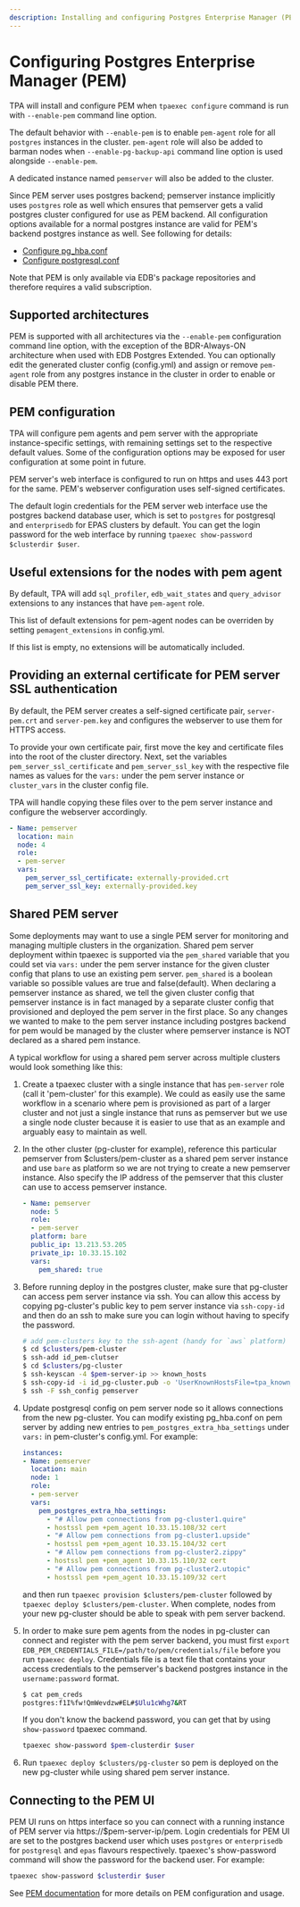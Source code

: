 ```yaml
---
description: Installing and configuring Postgres Enterprise Manager (PEM) with TPA.
---
```


# Configuring Postgres Enterprise Manager (PEM)

TPA will install and configure PEM when `tpaexec configure` command is run
with `--enable-pem` command line option.

The default behavior with `--enable-pem` is to enable `pem-agent` role for all
`postgres` instances in the cluster. `pem-agent` role will also be added to
barman nodes when `--enable-pg-backup-api` command line option is used
alongside `--enable-pem`.

A dedicated instance named `pemserver` will also be added to the cluster.

Since PEM server uses postgres backend; pemserver instance implicitly uses
`postgres` role as well which ensures that pemserver gets a valid postgres
cluster configured for use as PEM backend. All configuration options available
for a normal postgres instance are valid for PEM's backend postgres instance
as well. See following for details:

* [Configure pg_hba.conf](pg_hba.conf.md)
* [Configure postgresql.conf](postgresql.conf.md)

Note that PEM is only available via EDB's package repositories and therefore
requires a valid subscription.

## Supported architectures

PEM is supported with all architectures via the `--enable-pem`
configuration command line option, with the exception of the
BDR-Always-ON architecture when used with EDB Postgres Extended.
You can optionally edit the generated
cluster config (config.yml) and assign or remove `pem-agent` role from any
postgres instance in the cluster in order to enable or disable PEM there.


## PEM configuration

TPA will configure pem agents and pem server with the appropriate
instance-specific settings, with remaining settings set to the respective
default values. Some of the configuration options may be exposed for user
configuration at some point in future.

PEM server's web interface is configured to run on https and uses 443 port
for the same. PEM's webserver configuration uses self-signed certificates.

The default login credentials for the PEM server web interface use the postgres
backend database user, which is set to `postgres` for postgresql and
`enterprisedb` for EPAS clusters by default. You can get the login
password for the web interface by running
`tpaexec show-password $clusterdir $user`.

## Useful extensions for the nodes with pem agent

By default, TPA will add `sql_profiler`, `edb_wait_states` and
`query_advisor` extensions to any instances that have `pem-agent` role.

This list of default extensions for pem-agent nodes can be overriden by
setting `pemagent_extensions` in config.yml.

If this list is empty, no extensions will be automatically included.

## Providing an external certificate for PEM server SSL authentication

By default, the PEM server creates a self-signed certificate pair, 
`server-pem.crt` and `server-pem.key` and configures the webserver to use them
for HTTPS access. 

To provide your own certificate pair, first move
the key and certificate files into the root of the cluster directory. 
Next, set the variables `pem_server_ssl_certificate` and `pem_server_ssl_key` 
with the respective file names as values for the `vars:` under the pem server 
instance or `cluster_vars` in the cluster config file.

TPA will handle copying these files over to the pem server instance and
configure the webserver accordingly.

```yml
- Name: pemserver
  location: main
  node: 4
  role:
  - pem-server
  vars:
    pem_server_ssl_certificate: externally-provided.crt
    pem_server_ssl_key: externally-provided.key
```

## Shared PEM server

Some deployments may want to use a single PEM server for monitoring and
managing multiple clusters in the organization. Shared pem server deployment
within tpaexec is supported via the `pem_shared` variable that you could set via
`vars:` under the pem server instance for the given cluster config that plans
to use an existing pem server. `pem_shared` is a boolean variable so possible
values are true and false(default). When declaring a pemserver instance as
shared, we tell the given cluster config that pemserver instance is in fact
managed by a separate cluster config that provisioned and deployed the pem
server in the first place. So any changes we wanted to make to the pem server
instance including postgres backend for pem would be managed by the cluster
where pemserver instance is NOT declared as a shared pem instance.


A typical workflow for using a shared pem server across multiple clusters
would look something like this:

1. Create a tpaexec cluster with a single instance that has `pem-server`
   role (call it 'pem-cluster' for this example). We could as easily use
   the same workflow in a scenario where pem is provisioned as part of a
   larger cluster and not just a single instance that runs as pemserver but
   we use a single node cluster because it is easier to use that as an example
   and arguably easy to maintain as well.
2. In the other cluster (pg-cluster for example), reference this particular
   pemserver from $clusters/pem-cluster as a shared pem server instance and
   use `bare` as platform so we are not trying to create a new pemserver instance.
   Also specify the IP address of the pemserver that this cluster can
   use to access pemserver instance.

   ```yml
   - Name: pemserver
     node: 5
     role:
     - pem-server
     platform: bare
     public_ip: 13.213.53.205
     private_ip: 10.33.15.102
     vars:
       pem_shared: true
   ```
3. Before running deploy in the postgres cluster, make sure that pg-cluster
   can access pem server instance via ssh. You can allow this access by copying
   pg-cluster's public key to pem server instance via `ssh-copy-id` and then do
   an ssh to make sure you can login without having to specify the password.

   ```bash
   # add pem-clusters key to the ssh-agent (handy for `aws` platform)
   $ cd $clusters/pem-cluster
   $ ssh-add id_pem-clutser
   $ cd $clusters/pg-cluster
   $ ssh-keyscan -4 $pem-server-ip >> known_hosts
   $ ssh-copy-id -i id_pg-cluster.pub -o 'UserKnownHostsFile=tpa_known_hosts' $user@$pem-server-ip
   $ ssh -F ssh_config pemserver
   ```
4. Update postgresql config on pem server node so it allows connections
   from the new pg-cluster. You can modify existing pg_hba.conf on pem
   server by adding new entries to `pem_postgres_extra_hba_settings`
   under `vars:` in pem-cluster's config.yml. For example:

   ```yml
   instances:
   - Name: pemserver
     location: main
     node: 1
     role:
     - pem-server
     vars:
       pem_postgres_extra_hba_settings:
         - "# Allow pem connections from pg-cluster1.quire"
         - hostssl pem +pem_agent 10.33.15.108/32 cert
         - "# Allow pem connections from pg-cluster1.upside"
         - hostssl pem +pem_agent 10.33.15.104/32 cert
         - "# Allow pem connections from pg-cluster2.zippy"
         - hostssl pem +pem_agent 10.33.15.110/32 cert
         - "# Allow pem connections from pg-cluster2.utopic"
         - hostssl pem +pem_agent 10.33.15.109/32 cert
   ```

   and then run `tpaexec provision $clusters/pem-cluster` followed by
   `tpaexec deploy $clusters/pem-cluster`. When complete, nodes from
   your new pg-cluster should be able to speak with pem server backend.
5. In order to make sure pem agents from the nodes in pg-cluster can
   connect and register with the pem server backend, you must first
   `export EDB_PEM_CREDENTIALS_FILE=/path/to/pem/credentials/file`
   before you run `tpaexec deploy`. Credentials file is a text file that
   contains your access credentials to the pemserver's backend postgres
   instance in the `username:password` format.

   ```bash
   $ cat pem_creds
   postgres:f1I%fw!QmWevdzw#EL#$Ulu1cWhg7&RT
   ```
   If you don't know the backend password, you can get that by using
    `show-password` tpaexec command.

   ```bash
   tpaexec show-password $pem-clusterdir $user
   ```


6. Run `tpaexec deploy $clusters/pg-cluster` so pem is deployed on the
   new pg-cluster while using shared pem server instance.

## Connecting to the PEM UI

PEM UI runs on https interface so you can connect with a running
instance of PEM server via https://$pem-server-ip/pem. Login credentials
for PEM UI are set to the postgres backend user which uses `postgres`
or `enterprisedb` for `postgresql` and `epas` flavours respectively.
tpaexec's show-password command will show the password for the backend
user. For example:

```bash
tpaexec show-password $clusterdir $user
```

See [PEM documentation](https://www.enterprisedb.com/docs/pem/latest/)
for more details on PEM configuration and usage.
